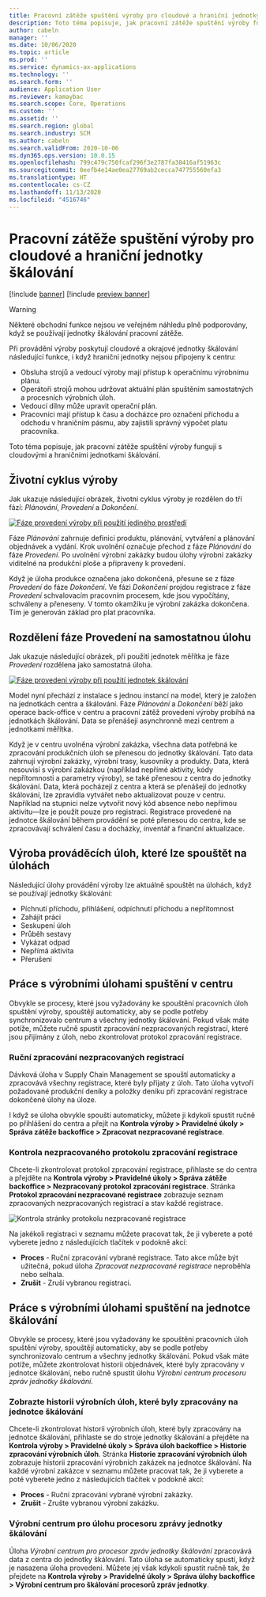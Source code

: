 ```yaml
---
title: Pracovní zátěže spuštění výroby pro cloudové a hraniční jednotky škálování
description: Toto téma popisuje, jak pracovní zátěže spuštění výroby fungují s cloudovými a hraničními jednotkami škálování.
author: cabeln
manager: ''
ms.date: 10/06/2020
ms.topic: article
ms.prod: ''
ms.service: dynamics-ax-applications
ms.technology: ''
ms.search.form: ''
audience: Application User
ms.reviewer: kamaybac
ms.search.scope: Core, Operations
ms.custom: ''
ms.assetid: ''
ms.search.region: global
ms.search.industry: SCM
ms.author: cabeln
ms.search.validFrom: 2020-10-06
ms.dyn365.ops.version: 10.0.15
ms.openlocfilehash: 799c479c750fcaf296f3e2787fa38416af51963c
ms.sourcegitcommit: 8eefb4e14ae0ea27769ab2cecca747755560efa3
ms.translationtype: HT
ms.contentlocale: cs-CZ
ms.lasthandoff: 11/13/2020
ms.locfileid: "4516746"
---
```

# <a name="manufacturing-execution-workloads-for-cloud-and-edge-scale-units"></a>Pracovní zátěže spuštění výroby pro cloudové a hraniční jednotky škálování

[!include [banner](../includes/banner.md)]
[!include [preview banner](../includes/preview-banner.md)]

> [!WARNING]
> Některé obchodní funkce nejsou ve veřejném náhledu plně podporovány, když se používají jednotky škálování pracovní zátěže.

Při provádění výroby poskytují cloudové a okrajové jednotky škálování následující funkce, i když hraniční jednotky nejsou připojeny k centru:

- Obsluha strojů a vedoucí výroby mají přístup k operačnímu výrobnímu plánu.
- Operátoři strojů mohou udržovat aktuální plán spuštěním samostatných a procesních výrobních úloh.
- Vedoucí dílny může upravit operační plán.
- Pracovníci mají přístup k času a docházce pro označení příchodu a odchodu v hraničním pásmu, aby zajistili správný výpočet platu pracovníka.

Toto téma popisuje, jak pracovní zátěže spuštění výroby fungují s cloudovými a hraničními jednotkami škálování.

## <a name="the-manufacturing-lifecycle"></a>Životní cyklus výroby

Jak ukazuje následující obrázek, životní cyklus výroby je rozdělen do tří fází: *Plánování*, *Provedení* a *Dokončení*.

[![Fáze provedení výroby při použití jediného prostředí](media/mes-phases.png "Fáze provedení výroby při použití jediného prostředí")](media/mes-phases-large.png)

Fáze _Plánování_ zahrnuje definici produktu, plánování, vytváření a plánování objednávek a vydání. Krok uvolnění označuje přechod z fáze _Plánování_ do fáze _Provedení_. Po uvolnění výrobní zakázky budou úlohy výrobní zakázky viditelné na produkční ploše a připraveny k provedení.

Když je úloha produkce označena jako dokončená, přesune se z fáze _Provedení_ do fáze _Dokončení_. Ve fázi _Dokončení_ projdou registrace z fáze *Provedení* schvalovacím pracovním procesem, kde jsou vypočítány, schváleny a přeneseny. V tomto okamžiku je výrobní zakázka dokončena. Tím je generován základ pro plat pracovníka.

## <a name="splitting-the-execute-phase-into-a-separate-workload"></a>Rozdělení fáze Provedení na samostatnou úlohu

Jak ukazuje následující obrázek, při použití jednotek měřítka je fáze _Provedení_ rozdělena jako samostatná úloha.

[![Fáze provedení výroby při použití jednotek škálování](media/mes-phases-workloads.png "Fáze provedení výroby při použití jednotek škálování")](media/mes-phases-workloads-large.png)

Model nyní přechází z instalace s jednou instancí na model, který je založen na jednotkách centra a škálování. Fáze _Plánování_ a _Dokončení_ běží jako operace back-office v centru a pracovní zátěž provedení výroby probíhá na jednotkách škálování. Data se přenášejí asynchronně mezi centrem a jednotkami měřítka.

Když je v centru uvolněna výrobní zakázka, všechna data potřebná ke zpracování produkčních úloh se přenesou do jednotky škálování. Tato data zahrnují výrobní zakázky, výrobní trasy, kusovníky a produkty. Data, která nesouvisí s výrobní zakázkou (například nepřímé aktivity, kódy nepřítomnosti a parametry výroby), se také přenesou z centra do jednotky škálování. Data, která pocházejí z centra a která se přenášejí do jednotky škálování, lze zpravidla vytvářet nebo aktualizovat pouze v centru. Například na stupnici nelze vytvořit nový kód absence nebo nepřímou aktivitu&mdash;lze je použít pouze pro registraci. Registrace provedené na jednotce škálování během provádění se poté přenesou do centra, kde se zpracovávají schválení času a docházky, inventář a finanční aktualizace.

## <a name="manufacturing-execution-tasks-that-can-be-run-on-workloads"></a>Výroba prováděcích úloh, které lze spouštět na úlohách

Následující úlohy provádění výroby lze aktuálně spouštět na úlohách, když se používají jednotky škálování:

- Píchnutí příchodu, přihlášení, odpíchnutí příchodu a nepřítomnost
- Zahájit práci
- Seskupení úloh
- Průběh sestavy
- Vykázat odpad
- Nepřímá aktivita
- Přerušení

## <a name="working-with-manufacturing-execution-workloads-on-the-hub"></a>Práce s výrobními úlohami spuštění v centru

Obvykle se procesy, které jsou vyžadovány ke spouštění pracovních úloh spuštění výroby, spouštějí automaticky, aby se podle potřeby synchronizovalo centrum a všechny jednotky škálování. Pokud však máte potíže, můžete ručně spustit zpracování nezpracovaných registrací, které jsou přijímány z úloh, nebo zkontrolovat protokol zpracování registrace.

### <a name="manually-process-raw-registrations"></a>Ruční zpracování nezpracovaných registrací

Dávková úloha v Supply Chain Management se spouští automaticky a zpracovává všechny registrace, které byly přijaty z úloh. Tato úloha vytvoří požadované produkční deníky a položky deníku při zpracování registrace dokončené úlohy na úloze.

I když se úloha obvykle spouští automaticky, můžete ji kdykoli spustit ručně po přihlášení do centra a přejít na **Kontrola výroby \> Pravidelné úkoly \> Správa zátěže backoffice \> Zpracovat nezpracované registrace**.

### <a name="check-the-raw-registration-processing-log"></a>Kontrola nezpracovaného protokolu zpracování registrace

Chcete-li zkontrolovat protokol zpracování registrace, přihlaste se do centra a přejděte na **Kontrola výroby \> Pravidelné úkoly \> Správa zátěže backoffice \> Nezpracovaný protokol zpracování registrace**. Stránka **Protokol zpracování nezpracované registrace** zobrazuje seznam zpracovaných nezpracovaných registrací a stav každé registrace.

![Kontrola stránky protokolu nezpracované registrace](media/mes-processing-log.png "Kontrola stránky protokolu nezpracované registrace")

Na jakékoli registraci v seznamu můžete pracovat tak, že ji vyberete a poté vyberete jedno z následujících tlačítek v podokně akcí:

- **Proces** - Ruční zpracování vybrané registrace. Tato akce může být užitečná, pokud úloha _Zpracovat nezpracované registrace_ neproběhla nebo selhala.
- **Zrušit** - Zruší vybranou registraci.

## <a name="working-with-manufacturing-execution-workloads-on-a-scale-unit"></a>Práce s výrobními úlohami spuštění na jednotce škálování

Obvykle se procesy, které jsou vyžadovány ke spouštění pracovních úloh spuštění výroby, spouštějí automaticky, aby se podle potřeby synchronizovalo centrum a všechny jednotky škálování. Pokud však máte potíže, můžete zkontrolovat historii objednávek, které byly zpracovány v jednotce škálování, nebo ručně spustit úlohu _Výrobní centrum procesoru zpráv jednotky škálování_.

### <a name="view-the-history-of-manufacturing-jobs-that-have-been-processed-on-a-scale-unit"></a>Zobrazte historii výrobních úloh, které byly zpracovány na jednotce škálování

Chcete-li zkontrolovat historii výrobních úloh, které byly zpracovány na jednotce škálování, přihlaste se do stroje jednotky škálování a přejděte na **Kontrola výroby \> Pravidelné úkoly \> Správa úloh backoffice \> Historie zpracování výrobních úloh**. Stránka **Historie zpracování výrobních úloh** zobrazuje historii zpracování výrobních zakázek na jednotce škálování. Na každé výrobní zakázce v seznamu můžete pracovat tak, že ji vyberete a poté vyberete jedno z následujících tlačítek v podokně akcí:

- **Proces** - Ruční zpracování vybrané výrobní zakázky.
- **Zrušit** - Zrušte vybranou výrobní zakázku.

### <a name="manufacturing-hub-to-scale-unit-message-processor-job"></a>Výrobní centrum pro úlohu procesoru zprávy jednotky škálování

Úloha _Výrobní centrum pro procesor zpráv jednotky škálování_ zpracovává data z centra do jednotky škálování. Tato úloha se automaticky spustí, když je nasazena úloha provedení. Můžete jej však kdykoli spustit ručně tak, že přejdete na **Kontrola výroby \> Pravidelné úkoly \> Správa úlohy backoffice \> Výrobní centrum pro škálování procesorů zpráv jednotky**.
